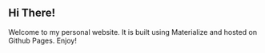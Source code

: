 ## Hi There!

Welcome to my personal website. It is built using Materialize and hosted on Github Pages. Enjoy!
